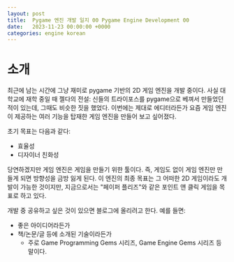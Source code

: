 ```yaml
---
layout: post
title:  Pygame 엔진 개발 일지 00 Pygame Engine Development 00
date:   2023-11-23 00:00:00 +0000
categories: engine korean
---
```


# 소개

최근에 남는 시간에 그냥 재미로 pygame 기반의 2D 게임 엔진을 개발 중이다. 사실 대학교에 재학 중일 때 젤다의 전설: 신들의 트라이포스를 pygame으로 베껴서 만들었던 적이 있는데, 그때도 비슷한 짓을 했었다. 이번에는 제대로 에디터라든가 요즘 게임 엔진이 제공하는 여러 기능을 탑재한 게임 엔진을 만들어 보고 싶어졌다.

초기 목표는 다음과 같다:

* 효율성
* 디자이너 친화성

당연하겠지만 게임 엔진은 게임을 만들기 위한 툴이다. 즉, 게임도 없이 게임 엔진만 만들게 되면 방향성을 금방 잃게 된다. 이 엔진의 최종 목표는 그 어떠한 2D 게임이라도 개발이 가능한 것이지만, 지금으로서는 "페이퍼 플리즈"와 같은 포인트 앤 클릭 게임을 목표로 하고 있다.

개발 중 공유하고 싶은 것이 있으면 블로그에 올리려고 한다. 예를 들면:

* 좋은 아이디어라든가
* 책/논문/글 등에 소개된 기술이라든가
  * 주로 Game Programming Gems 시리즈, Game Engine Gems 시리즈 등 말이다.
